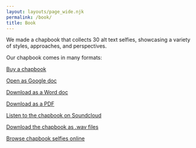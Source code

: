 ```yaml
---
layout: layouts/page_wide.njk
permalink: /book/
title: Book
---
```

We made a chapbook that collects 30 alt text selfies, showcasing a variety of styles, approaches, and perspectives.

Our chapbook comes in many formats:

<a href="#" class="ats-button">Buy a chapbook</a>

<a href="https://docs.google.com/document/d/1o4dbbsqHpfyGTvlNcZPUMrxVQYVqHC2WKJ9AglfshPI/edit?usp=sharing" class="ats-button">Open as Google doc</a>

<a href="#" class="ats-button">Download as a Word doc</a>

<a href="#" class="ats-button">Download as a PDF</a>

<a href="#" class="ats-button">Listen to the chapbook on Soundcloud</a>

<a href="#" class="ats-button">Download the chapbook as .wav files</a>

<a href="https://alt-text-selfies.netlify.app/selfies/?filter=chapbook" class="ats-button">Browse chapbook selfies online</a>
